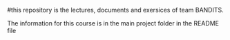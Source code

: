 #this repository is the lectures, documents and exersices of team BANDITS.


The information for this course is in the main project folder  in the README file

